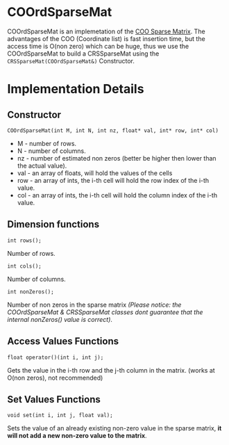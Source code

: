 # COOrdSparseMat #

COOrdSparseMat is an implemetation of the [COO Sparse Matrix](http://en.wikipedia.org/wiki/Sparse_matrix#Coordinate_list_.28COO.29).
The advantages of the COO (Coordinate list) is fast insertion time, but the access time is O(non zero) which can be huge, thus we use the COOrdSparseMat to build a CRSSparseMat using the `CRSSparseMat(COOrdSparseMat&)` Constructor.


# Implementation Details #
## Constructor ##
```
COOrdSparseMat(int M, int N, int nz, float* val, int* row, int* col)
```
  * M - number of rows.
  * N - number of columns.
  * nz - number of estimated non zeros (better be higher then lower than the actual value).
  * val - an array of floats, will hold the values of the cells
  * row - an array of ints, the i-th cell will hold the row index of the i-th value.
  * col - an array of ints, the i-th cell will hold the column index of the i-th value.

## Dimension functions ##
```
int rows();
```
Number of rows.
```
int cols();
```
Number of columns.
```
int nonZeros();
```
Number of non zeros in the sparse matrix _(Please notice: the COOrdSparseMat & CRSSparseMat classes dont guarantee that the internal nonZeros() value is correct)_.


## Access Values Functions ##
```
float operator()(int i, int j);
```
Gets the value in the i-th row and the j-th column in the matrix. (works at O(non zeros), not recommended)

## Set Values Functions ##
```
void set(int i, int j, float val);
```
Sets the value of an already existing non-zero value in the sparse matrix, **it will not add a new non-zero value to the matrix**.